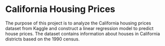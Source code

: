 # California Housing Prices
The purpose of this project is to analyze the California housing prices dataset from Kaggle and construct a linear regression model to predict house prices. The dataset contains information about houses in California districts based on the 1990 census. 

